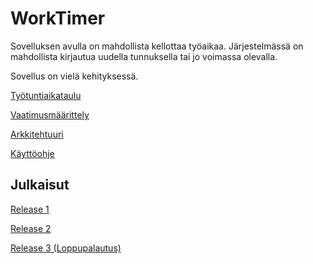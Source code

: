 # WorkTimer

Sovelluksen avulla on mahdollista kellottaa työaikaa. Järjestelmässä on mahdollista kirjautua uudella tunnuksella tai jo voimassa olevalla.


Sovellus on vielä kehityksessä.

[Työtuntiaikataulu](https://github.com/sppirtti/ot2018/blob/master/Dokumentaatio/Ty%C3%B6aikataulu.md)

[Vaatimusmäärittely](https://github.com/sppirtti/ot2018/blob/master/Dokumentaatio/M%C3%A4%C3%A4rittelydokumentti.md)

[Arkkitehtuuri](https://github.com/sppirtti/ot2018/blob/master/Dokumentaatio/Arkkitehtuuri.md)

[Käyttöohje](https://github.com/sppirtti/ot2018/blob/master/Dokumentaatio/K%C3%A4ytt%C3%B6ohje.md)

## Julkaisut

[Release 1](https://github.com/sppirtti/ot2018/releases)

[Release 2](https://github.com/sppirtti/ot2018/releases/tag/viikko6)

[Release 3 (Loppupalautus)](https://github.com/sppirtti/ot2018/releases/tag/Loppupalautus)



